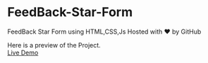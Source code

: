 # FeedBack-Star-Form
FeedBack Star Form using HTML,CSS,Js
Hosted with ❤ by GitHub  

Here is a preview of the Project. <br>
<a href="https://alice-tom.github.io/Star-Rating/">Live Demo</a>

